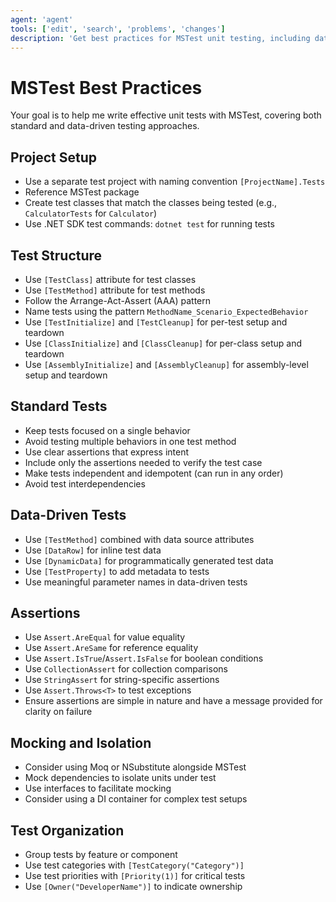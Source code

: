 ```yaml
---
agent: 'agent'
tools: ['edit', 'search', 'problems', 'changes']
description: 'Get best practices for MSTest unit testing, including data-driven tests'
---
```


# MSTest Best Practices

Your goal is to help me write effective unit tests with MSTest, covering both standard and data-driven testing approaches.

## Project Setup

- Use a separate test project with naming convention `[ProjectName].Tests`
- Reference MSTest package
- Create test classes that match the classes being tested (e.g., `CalculatorTests` for `Calculator`)
- Use .NET SDK test commands: `dotnet test` for running tests

## Test Structure

- Use `[TestClass]` attribute for test classes
- Use `[TestMethod]` attribute for test methods
- Follow the Arrange-Act-Assert (AAA) pattern
- Name tests using the pattern `MethodName_Scenario_ExpectedBehavior`
- Use `[TestInitialize]` and `[TestCleanup]` for per-test setup and teardown
- Use `[ClassInitialize]` and `[ClassCleanup]` for per-class setup and teardown
- Use `[AssemblyInitialize]` and `[AssemblyCleanup]` for assembly-level setup and teardown

## Standard Tests

- Keep tests focused on a single behavior
- Avoid testing multiple behaviors in one test method
- Use clear assertions that express intent
- Include only the assertions needed to verify the test case
- Make tests independent and idempotent (can run in any order)
- Avoid test interdependencies

## Data-Driven Tests

- Use `[TestMethod]` combined with data source attributes
- Use `[DataRow]` for inline test data
- Use `[DynamicData]` for programmatically generated test data
- Use `[TestProperty]` to add metadata to tests
- Use meaningful parameter names in data-driven tests

## Assertions

- Use `Assert.AreEqual` for value equality
- Use `Assert.AreSame` for reference equality
- Use `Assert.IsTrue`/`Assert.IsFalse` for boolean conditions
- Use `CollectionAssert` for collection comparisons
- Use `StringAssert` for string-specific assertions
- Use `Assert.Throws<T>` to test exceptions
- Ensure assertions are simple in nature and have a message provided for clarity on failure

## Mocking and Isolation

- Consider using Moq or NSubstitute alongside MSTest
- Mock dependencies to isolate units under test
- Use interfaces to facilitate mocking
- Consider using a DI container for complex test setups

## Test Organization

- Group tests by feature or component
- Use test categories with `[TestCategory("Category")]`
- Use test priorities with `[Priority(1)]` for critical tests
- Use `[Owner("DeveloperName")]` to indicate ownership
